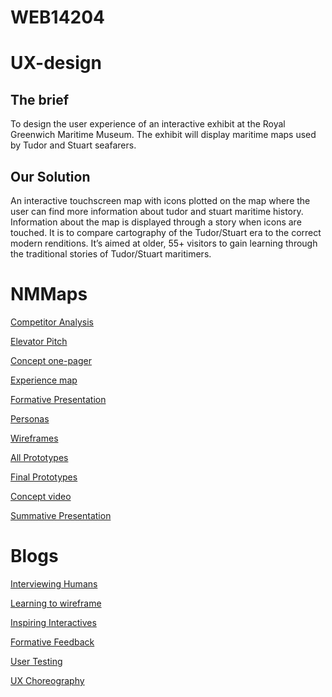WEB14204
===
UX-design
===
The brief
-

To design the user experience of an interactive exhibit at the Royal Greenwich Maritime Museum. The exhibit will display maritime maps used by Tudor and Stuart seafarers. 

Our Solution
--
An interactive touchscreen map with icons plotted on the map where the user can find more information about tudor and stuart maritime history. Information about the map is displayed through a story when icons  are touched. It is to compare cartography of the Tudor/Stuart era to the correct modern renditions. It’s aimed at older, 55+ visitors to gain learning through the traditional stories of Tudor/Stuart maritimers. 


NMMaps
===
[Competitor Analysis](https://docs.google.com/document/d/1UDr4IFeEiT5TVFPhfzho-vj84WQRIT3GsbseG79aqsc/edit?usp=sharing)

[Elevator Pitch](https://docs.google.com/document/d/1av6GhgLyvELxga8SMpYFBts2voAundO1z5menaTifEM/edit?usp=sharing)

[Concept one-pager](https://drive.google.com/file/d/0B0mKxLZVizSaekZfZW5XNmROdzA/view?usp=sharing)

[Experience map](https://drive.google.com/open?id=0B5T0Y-Oi6A1OaVNrM0xHRlg1R3M)

[Formative Presentation](https://drive.google.com/open?id=1NwN0zpRHbUoRTeexu-DCZfuFkFzeuOrn-A8inOXpDRk)

[Personas](https://drive.google.com/open?id=0B0mKxLZVizSaN2ZFeElJLWN4bDg)

[Wireframes](https://drive.google.com/open?id=0B5T0Y-Oi6A1Ob09TZS12Tkk2Ukk)

[All Prototypes](https://drive.google.com/drive/folders/0B5T0Y-Oi6A1OTHd6NE1OallzdU0?usp=sharing)

[Final Prototypes](https://drive.google.com/open?id=0B0mKxLZVizSaN09qaE5mX05zdVk)

[Concept video](https://spark.adobe.com/video/uX8Fo94FsN7VR)

[Summative Presentation](https://docs.google.com/presentation/d/1elxvp_8dw2TEDwBZbh_5O_4DeY4FpQyWVkSRp6Gcx0I/edit?usp=sharing)

Blogs
===
[Interviewing Humans](http://rajeevxgill.co.nf/2017/01/13/interviewing-humans-for-ux-design-3/)

[Learning to wireframe](http://rajeevxgill.co.nf/2017/02/02/planning-the-user-experience-for-our-design/)

[Inspiring Interactives](http://rajeevxgill.co.nf/2017/02/02/tate-william-blakes-london/)

[Formative Feedback](http://rajeevxgill.co.nf/2017/02/26/nmmaps-ux-project-feedback/)

[User Testing](http://rajeevxgill.co.nf/2017/03/06/nmmaps-prototype-1-first-user-test/)

[UX Choreography](http://rajeevxgill.co.nf/2017/03/10/the-principles-of-ux-choreography/)
